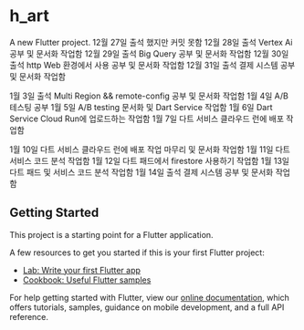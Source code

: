 # h_art

A new Flutter project.
12월 27일 출석 했지만 커밋 못함
12월 28일 출석 Vertex Ai 공부 및 문서화 작업함
12월 29일 출석 Big Query 공부 및 문서화 작업함
12월 30일 출석 http Web 환경에서 사용 공부 및 문서화 작업함
12월 31일 출석 결제 시스템 공부 및 문서화 작업함

1월 3일 출석 Multi Region && remote-config 공부 및 문서화 작업함
1월 4일 A/B 테스팅 공부
1월 5일 A/B testing 문서화 및 Dart Service 작업함
1월 6일 Dart Service Cloud Run에 업로드하는 작업함
1월 7일 다트 서비스 클라우드 런에 배포 작업함

1월 10일 다트 서비스 클라우드 런에 배포 작업 마무리 및 문서화 작업함
1월 11일 다트 서비스 코드 분석 작업함
1월 12일 다트 패드에서 firestore 사용하기 작업함
1월 13일 다트 패드 및 서비스 코드 분석 작업함
1월 14일 출석 결제 시스템 공부 및 문서화 작업함
## Getting Started

This project is a starting point for a Flutter application.

A few resources to get you started if this is your first Flutter project:

- [Lab: Write your first Flutter app](https://flutter.dev/docs/get-started/codelab)
- [Cookbook: Useful Flutter samples](https://flutter.dev/docs/cookbook)

For help getting started with Flutter, view our
[online documentation](https://flutter.dev/docs), which offers tutorials,
samples, guidance on mobile development, and a full API reference.
